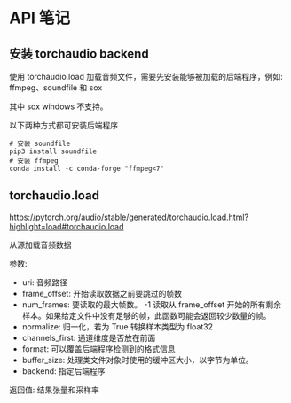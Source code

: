 # API 笔记

## 安装 torchaudio backend

使用 torchaudio.load 加载音频文件，需要先安装能够被加载的后端程序，例如: ffmpeg、soundfile 和 sox

其中 sox windows 不支持。

以下两种方式都可安装后端程序

```shell
# 安装 soundfile
pip3 install soundfile
# 安装 ffmpeg
conda install -c conda-forge "ffmpeg<7"
```

## torchaudio.load

https://pytorch.org/audio/stable/generated/torchaudio.load.html?highlight=load#torchaudio.load

从源加载音频数据

参数:

- uri: 音频路径
- frame_offset: 开始读取数据之前要跳过的帧数
- num_frames: 要读取的最大帧数。 -1 读取从 frame_offset 开始的所有剩余样本。如果给定文件中没有足够的帧，此函数可能会返回较少数量的帧。
- normalize: 归一化，若为 True 转换样本类型为 float32
- channels_first: 通道维度是否放在前面
- format: 可以覆盖后端程序检测到的格式信息
- buffer_size: 处理类文件对象时使用的缓冲区大小，以字节为单位。
- backend: 指定后端程序

返回值: 结果张量和采样率